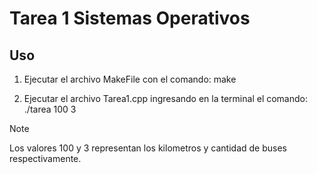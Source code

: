 # Tarea 1 Sistemas Operativos

## Uso
 1. Ejecutar el archivo MakeFile con el comando: make 

 2. Ejecutar el archivo Tarea1.cpp ingresando en la terminal el comando: ./tarea 100 3
    
> [!NOTE]
>  Los valores 100 y 3 representan los kilometros y cantidad de buses respectivamente.

